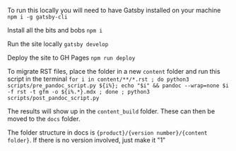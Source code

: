 To run this locally you will need to have Gatsby installed on your machine
`npm i -g gatsby-cli`

Install all the bits and bobs
`npm i`

Run the site locally
`gatsby develop`

Deploy the site to GH Pages
`npm run deploy`

To migrate RST files, place the folder in a new `content` folder and run this script in the terminal
`for i in content/**/*.rst ; do python3 scripts/pre_pandoc_script.py ${i%}; echo "$i" && pandoc --wrap=none $i -f rst -t gfm -o ${i%.*}.mdx ; done ; python3 scripts/post_pandoc_script.py`

The results will show up in the `content_build` folder. These can then be moved to the `docs` folder.

The folder structure in docs is `{product}/{version number}/{content folder}`. If there is no version involved, just make it "1"
